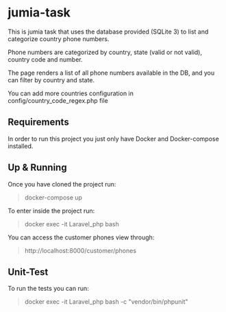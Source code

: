 # jumia-task

This is jumia task that uses the database provided (SQLite 3) to list and categorize country phone numbers.

Phone numbers are categorized by country, state (valid or not valid), country code and number.

The page renders a list of all phone numbers available in the DB, and you can filter by country and state.

You can add more countries configuration in config/country_code_regex.php file

## Requirements

In order to run this project you just only have Docker and Docker-compose installed.

## Up & Running

Once you have cloned the project run:
> docker-compose up

To enter inside the project run:
> docker exec -it Laravel_php bash

You can access the customer phones view through:
> http://localhost:8000/customer/phones

## Unit-Test

To run the tests you can run:
> docker exec -it Laravel_php bash -c "vendor/bin/phpunit"
